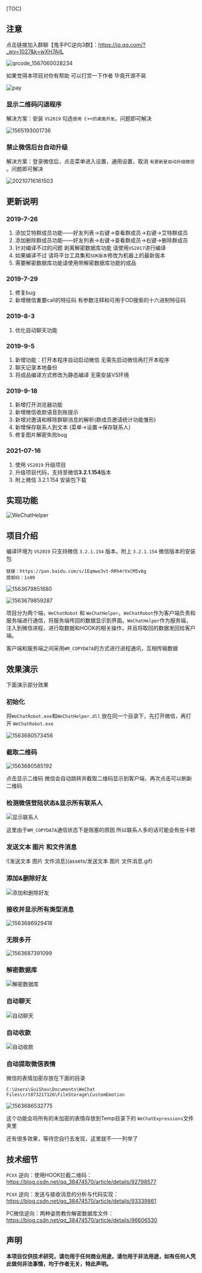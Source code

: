 [TOC]

## 注意

点击链接加入群聊【鬼手PC逆向3群】：https://jq.qq.com/?_wv=1027&k=wXH7AilL

![qrcode_1567060028234](assets/qrcode_1567060028234.jpg)

如果觉得本项目对你有帮助 可以打赏一下作者 毕竟开源不易

![pay](assets/pay-1568254682441.jpg)

### 显示二维码闪退程序

解决方案：安装 `VS2019` 勾选`使用 C++的桌面开发`。问题即可解决

![1565193001736](assets/1565193001736.png)

### 禁止微信后台自动升级

解决方案：登录微信后，点击菜单进入设置，通用设置，取消 `有更新是自动升级微信` 。问题即可解决

![20210716161503](assets/20210716161503.png)



## 更新说明

### 2019-7-26

1. 添加艾特群成员功能——好友列表->右键->查看群成员->右键->艾特群成员
2. 添加删除群成员功能——好友列表->右键->查看群成员->右键->删除群成员
3. 针对编译不过的问题 剥离解密数据库功能 请使用`VS2017`进行编译 
4. 如果编译不过 请将平台工具集和`SDK版本`修改为机器上的最新版本
5. 需要解密数据库功能请使用带解密数据库功能的成品

### 2019-7-29

1. 修复bug
2. 新增微信重要call的特征码 有参数注释和可用于OD搜索的十六进制特征码

### 2019-8-3

1. 优化自动聊天功能

### 2019-9-5

1. 新增功能：打开本程序自动启动微信 无需先启动微信再打开本程序
2. 聊天记录本地备份
3. 将成品编译方式修改为静态编译 无需安装VS环境

### 2019-9-18

1. 新增打开浏览器功能
2. 新增微信收款语音到账提示
3. 新增对邀请和移除群聊消息的解析(群成员邀请统计功能雏形)
4. 新增保存联系人到文本 (菜单->设置->保存联系人)
5. 修复图片解密失败bug

### 2021-07-16

1. 使用 `VS2019` 升级项目
2. 升级项目代码，支持至微信**3.2.1.154**版本 
3. 附上微信 3.2.1.154 安装包下载



## 实现功能

![WeChatHelper](assets/WeChatHelper.png)



## 项目介绍

编译环境为 `VS2019` 只支持微信 `3.2.1.154` 版本。附上 `3.2.1.154` 微信版本的安装包

```
链接：https://pan.baidu.com/s/1Eqmwo3vt-RRh4rVxCM5v8g 
提取码：1x09
```

![1563679851680](assets/1563679851680.png)

![1563679859287](assets/1563679859287.png)

项目分为两个端，`WeChatRobot` 和 `WeChatHelper`。`WeChatRobot`作为客户端负责和服务端进行通信，将服务端传回的数据显示到界面。`WeChatHelper`作为服务端，注入到微信进程，进行取数据和HOOK的相关操作，并且将取回的数据发回给客户端。

客户端和服务端之间采用`WM_COPYDATA`的方式进行进程通讯，互相传输数据



## 效果演示

下面演示部分效果

### 初始化

将`WeChatRobot.exe`和`WeChatHelper.dll` 放在同一个目录下，先打开微信，再打开 `WeChatRobot.exe`

![1563680573456](assets/1563680573456.png)

### 截取二维码

![1563680585192](assets/1563680585192.png)

点击显示二维码 微信会自动跳转并截取二维码显示到客户端，再次点击可以刷新二维码

### 检测微信登陆状态&显示所有联系人

![显示联系人](assets/显示联系人.gif)

这里由于`WM_COPYDATA`通信状态下是阻塞的原因 所以联系人多的话可能会有些卡顿

### 发送文本 图片 和文件消息

![发送文本 图片 文件消息](assets/发送文本 图片 文件消息.gif)

### 添加&删除好友

![添加和删除好友](assets/添加和删除好友.gif)

### 接收并显示所有类型消息

![1563686929418](assets/1563686929418.png)

### 无限多开

![1563687391099](assets/1563687391099.png)

### 解密数据库

![解密数据库](assets/解密数据库.gif)

### 自动聊天

![自动聊天](assets/自动聊天.gif)

### 自动收款

![自动收款](assets/自动收款.gif)

### 自动提取微信表情

微信的表情加密存放在下面的目录

`C:\Users\GuiShou\Documents\WeChat Files\crt873217126\FileStorage\CustomEmotion`

![1563686532775](assets/1563686532775.png)

这个功能会将所有的未加密的表情存放到Temp目录下的 `WeChatExpressions`文件夹里

还有很多效果，等待您自行去发现，这里就不一一列举了



## 技术细节

`PCXX` 逆向：使用HOOK拦截二维码：https://blog.csdn.net/qq_38474570/article/details/92798577

`PCXX` 逆向：发送与接收消息的分析与代码实现：https://blog.csdn.net/qq_38474570/article/details/93339861

PC微信逆向：两种姿势教你解密数据库文件：https://blog.csdn.net/qq_38474570/article/details/96606530



## 声明

**本项目仅供技术研究，请勿用于任何商业用途，请勿用于非法用途，如有任何人凭此做何非法事情，均于作者无关，特此声明。**

